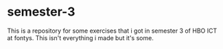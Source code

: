 # semester-3

This is a repository for some exercises that i got in semester 3 of HBO ICT at fontys. This isn't everything i made but it's some.
